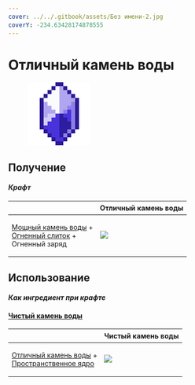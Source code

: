 ```yaml
---
cover: ../../.gitbook/assets/Без имени-2.jpg
coverY: -234.63428174878555
---
```


# Отличный камень воды

<figure><img src="../../.gitbook/assets/fine_water_gem_128.png" alt=""><figcaption></figcaption></figure>

## Получение

#### _Крафт_

| ㅤ                                                                                                                                       | Отличный камень воды                            |
| --------------------------------------------------------------------------------------------------------------------------------------- | ----------------------------------------------- |
| <p><a href="powerful_water_shard.md">Мощный камень воды</a> +<br><a href="fireite_ingot.md">Огненный слиток</a> +<br>Огненный заряд</p> | ![](../../.gitbook/assets/fine\_water\_gem.png) |

## Использование

#### _Как ингредиент при крафте_

#### [Чистый камень воды](pristine\_water\_gem.md)

| ㅤ                                                                                                                      | Чистый камень воды                                  |
| ---------------------------------------------------------------------------------------------------------------------- | --------------------------------------------------- |
| <p><a href="fine_water_gem.md">Отличный камень воды</a> +<br><a href="spawner_seeker.md">Пространственное ядро</a></p> | ![](../../.gitbook/assets/pristine\_water\_gem.png) |
